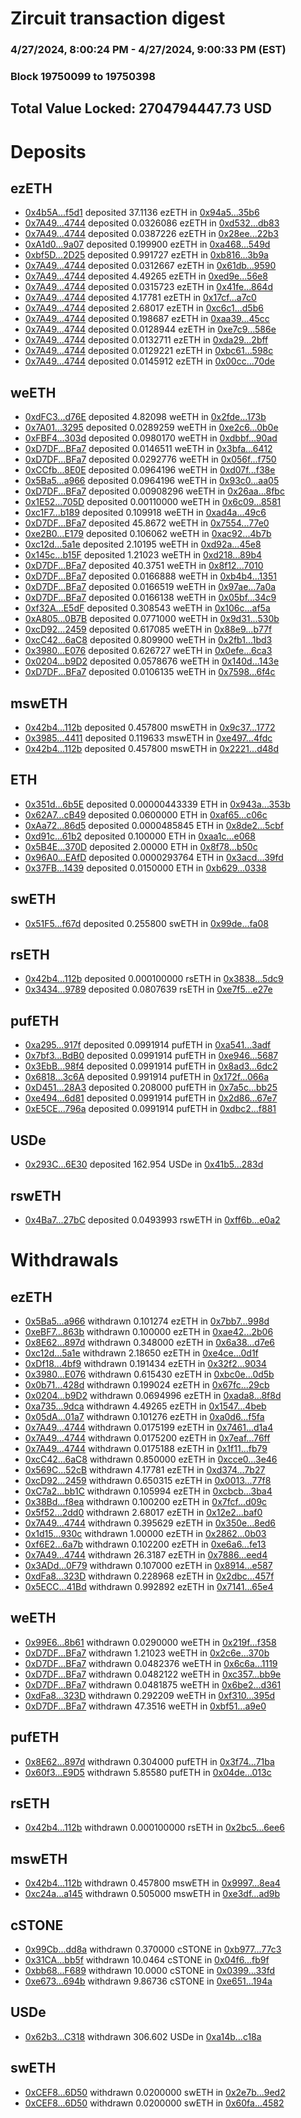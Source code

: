 # Zircuit transaction digest
### 4/27/2024, 8:00:24 PM - 4/27/2024, 9:00:33 PM (EST)
### Block 19750099 to 19750398

## Total Value Locked: 2704794447.73 USD

# Deposits
## ezETH
- [0x4b5A...f5d1](https://etherscan.io/address/0x4b5A72F39985802c7aE4AD684ac7F7909f60f5d1) deposited 37.1136 ezETH in [0x94a5...35b6](https://etherscan.io/tx/0x4b5A72F39985802c7aE4AD684ac7F7909f60f5d1)
- [0x7A49...4744](https://etherscan.io/address/0x7A493Be5c2ce014cD049Bf178a1ac0Db1B434744) deposited 0.0326086 ezETH in [0xd532...db83](https://etherscan.io/tx/0x7A493Be5c2ce014cD049Bf178a1ac0Db1B434744)
- [0x7A49...4744](https://etherscan.io/address/0x7A493Be5c2ce014cD049Bf178a1ac0Db1B434744) deposited 0.0387226 ezETH in [0x28ee...22b3](https://etherscan.io/tx/0x7A493Be5c2ce014cD049Bf178a1ac0Db1B434744)
- [0xA1d0...9a07](https://etherscan.io/address/0xA1d0735970e6Fe7f19f060B8b1F38052b33A9a07) deposited 0.199900 ezETH in [0xa468...549d](https://etherscan.io/tx/0xA1d0735970e6Fe7f19f060B8b1F38052b33A9a07)
- [0xbf5D...2D25](https://etherscan.io/address/0xbf5DC3A102D2b81c9C480a703D18c0440A5A2D25) deposited 0.991727 ezETH in [0xb816...3b9a](https://etherscan.io/tx/0xbf5DC3A102D2b81c9C480a703D18c0440A5A2D25)
- [0x7A49...4744](https://etherscan.io/address/0x7A493Be5c2ce014cD049Bf178a1ac0Db1B434744) deposited 0.0312667 ezETH in [0x61db...9590](https://etherscan.io/tx/0x7A493Be5c2ce014cD049Bf178a1ac0Db1B434744)
- [0x7A49...4744](https://etherscan.io/address/0x7A493Be5c2ce014cD049Bf178a1ac0Db1B434744) deposited 4.49265 ezETH in [0xed9e...56e8](https://etherscan.io/tx/0x7A493Be5c2ce014cD049Bf178a1ac0Db1B434744)
- [0x7A49...4744](https://etherscan.io/address/0x7A493Be5c2ce014cD049Bf178a1ac0Db1B434744) deposited 0.0315723 ezETH in [0x41fe...864d](https://etherscan.io/tx/0x7A493Be5c2ce014cD049Bf178a1ac0Db1B434744)
- [0x7A49...4744](https://etherscan.io/address/0x7A493Be5c2ce014cD049Bf178a1ac0Db1B434744) deposited 4.17781 ezETH in [0x17cf...a7c0](https://etherscan.io/tx/0x7A493Be5c2ce014cD049Bf178a1ac0Db1B434744)
- [0x7A49...4744](https://etherscan.io/address/0x7A493Be5c2ce014cD049Bf178a1ac0Db1B434744) deposited 2.68017 ezETH in [0xc6c1...d5b6](https://etherscan.io/tx/0x7A493Be5c2ce014cD049Bf178a1ac0Db1B434744)
- [0x7A49...4744](https://etherscan.io/address/0x7A493Be5c2ce014cD049Bf178a1ac0Db1B434744) deposited 0.198687 ezETH in [0xaa39...45cc](https://etherscan.io/tx/0x7A493Be5c2ce014cD049Bf178a1ac0Db1B434744)
- [0x7A49...4744](https://etherscan.io/address/0x7A493Be5c2ce014cD049Bf178a1ac0Db1B434744) deposited 0.0128944 ezETH in [0xe7c9...586e](https://etherscan.io/tx/0x7A493Be5c2ce014cD049Bf178a1ac0Db1B434744)
- [0x7A49...4744](https://etherscan.io/address/0x7A493Be5c2ce014cD049Bf178a1ac0Db1B434744) deposited 0.0132711 ezETH in [0xda29...2bff](https://etherscan.io/tx/0x7A493Be5c2ce014cD049Bf178a1ac0Db1B434744)
- [0x7A49...4744](https://etherscan.io/address/0x7A493Be5c2ce014cD049Bf178a1ac0Db1B434744) deposited 0.0129221 ezETH in [0xbc61...598c](https://etherscan.io/tx/0x7A493Be5c2ce014cD049Bf178a1ac0Db1B434744)
- [0x7A49...4744](https://etherscan.io/address/0x7A493Be5c2ce014cD049Bf178a1ac0Db1B434744) deposited 0.0145912 ezETH in [0x00cc...70de](https://etherscan.io/tx/0x7A493Be5c2ce014cD049Bf178a1ac0Db1B434744)
## weETH
- [0xdFC3...d76E](https://etherscan.io/address/0xdFC30c075019Bb671d60D84242d814f3cdf8d76E) deposited 4.82098 weETH in [0x2fde...173b](https://etherscan.io/tx/0xdFC30c075019Bb671d60D84242d814f3cdf8d76E)
- [0x7A01...3295](https://etherscan.io/address/0x7A01e7a91B34ca5b27Bc18c68AA9484a7a683295) deposited 0.0289259 weETH in [0xe2c6...0b0e](https://etherscan.io/tx/0x7A01e7a91B34ca5b27Bc18c68AA9484a7a683295)
- [0xFBF4...303d](https://etherscan.io/address/0xFBF47966Fa1fbcA9560692dfb2EE1CcA8f6e303d) deposited 0.0980170 weETH in [0xdbbf...90ad](https://etherscan.io/tx/0xFBF47966Fa1fbcA9560692dfb2EE1CcA8f6e303d)
- [0xD7DF...BFa7](https://etherscan.io/address/0xD7DF7E085214743530afF339aFC420c7c720BFa7) deposited 0.0146511 weETH in [0x3bfa...6412](https://etherscan.io/tx/0xD7DF7E085214743530afF339aFC420c7c720BFa7)
- [0xD7DF...BFa7](https://etherscan.io/address/0xD7DF7E085214743530afF339aFC420c7c720BFa7) deposited 0.0292776 weETH in [0x056f...f750](https://etherscan.io/tx/0xD7DF7E085214743530afF339aFC420c7c720BFa7)
- [0xCCfb...8E0E](https://etherscan.io/address/0xCCfb4730C3be96Ce8a02a8f1f0F6a14eAC558E0E) deposited 0.0964196 weETH in [0xd07f...f38e](https://etherscan.io/tx/0xCCfb4730C3be96Ce8a02a8f1f0F6a14eAC558E0E)
- [0x5Ba5...a966](https://etherscan.io/address/0x5Ba5919AccfD2344De9C14FD7dD96D91fAA7a966) deposited 0.0964196 weETH in [0x93c0...aa05](https://etherscan.io/tx/0x5Ba5919AccfD2344De9C14FD7dD96D91fAA7a966)
- [0xD7DF...BFa7](https://etherscan.io/address/0xD7DF7E085214743530afF339aFC420c7c720BFa7) deposited 0.00908296 weETH in [0x26aa...8fbc](https://etherscan.io/tx/0xD7DF7E085214743530afF339aFC420c7c720BFa7)
- [0x1E52...705D](https://etherscan.io/address/0x1E52ED34445b4620d9e7C95f8e7aBbA9cEa5705D) deposited 0.00110000 weETH in [0x6c09...8581](https://etherscan.io/tx/0x1E52ED34445b4620d9e7C95f8e7aBbA9cEa5705D)
- [0xc1F7...b189](https://etherscan.io/address/0xc1F79AEcf62818B5CF02FdE1dF2a15948a2Eb189) deposited 0.109918 weETH in [0xad4a...49c6](https://etherscan.io/tx/0xc1F79AEcf62818B5CF02FdE1dF2a15948a2Eb189)
- [0xD7DF...BFa7](https://etherscan.io/address/0xD7DF7E085214743530afF339aFC420c7c720BFa7) deposited 45.8672 weETH in [0x7554...77e0](https://etherscan.io/tx/0xD7DF7E085214743530afF339aFC420c7c720BFa7)
- [0xe2B0...E179](https://etherscan.io/address/0xe2B0737A9687DA76400Af5387869E14E4fe4E179) deposited 0.106062 weETH in [0xac92...4b7b](https://etherscan.io/tx/0xe2B0737A9687DA76400Af5387869E14E4fe4E179)
- [0xc12d...5a1e](https://etherscan.io/address/0xc12d9dFeB9586A1b3bDE0ADb20937B5234575a1e) deposited 2.10195 weETH in [0xd92a...45e8](https://etherscan.io/tx/0xc12d9dFeB9586A1b3bDE0ADb20937B5234575a1e)
- [0x145c...b15F](https://etherscan.io/address/0x145c69a667D38C09552F1d76f540c369Db38b15F) deposited 1.21023 weETH in [0xd218...89b4](https://etherscan.io/tx/0x145c69a667D38C09552F1d76f540c369Db38b15F)
- [0xD7DF...BFa7](https://etherscan.io/address/0xD7DF7E085214743530afF339aFC420c7c720BFa7) deposited 40.3751 weETH in [0x8f12...7010](https://etherscan.io/tx/0xD7DF7E085214743530afF339aFC420c7c720BFa7)
- [0xD7DF...BFa7](https://etherscan.io/address/0xD7DF7E085214743530afF339aFC420c7c720BFa7) deposited 0.0166888 weETH in [0xb4b4...1351](https://etherscan.io/tx/0xD7DF7E085214743530afF339aFC420c7c720BFa7)
- [0xD7DF...BFa7](https://etherscan.io/address/0xD7DF7E085214743530afF339aFC420c7c720BFa7) deposited 0.0166519 weETH in [0x97ae...7a0a](https://etherscan.io/tx/0xD7DF7E085214743530afF339aFC420c7c720BFa7)
- [0xD7DF...BFa7](https://etherscan.io/address/0xD7DF7E085214743530afF339aFC420c7c720BFa7) deposited 0.0166138 weETH in [0x05bf...34c9](https://etherscan.io/tx/0xD7DF7E085214743530afF339aFC420c7c720BFa7)
- [0xf32A...E5dF](https://etherscan.io/address/0xf32A9ca0aa4EdaD8f3Bf6B9672b4F3460A38E5dF) deposited 0.308543 weETH in [0x106c...af5a](https://etherscan.io/tx/0xf32A9ca0aa4EdaD8f3Bf6B9672b4F3460A38E5dF)
- [0xA805...0B7B](https://etherscan.io/address/0xA8051DF1A249Fb92E51C8dd5446d468A2a5B0B7B) deposited 0.0771000 weETH in [0x9d31...530b](https://etherscan.io/tx/0xA8051DF1A249Fb92E51C8dd5446d468A2a5B0B7B)
- [0xcD92...2459](https://etherscan.io/address/0xcD92890603AF492a4D2F8b07C5B1fCA8606d2459) deposited 0.617085 weETH in [0x88e9...b77f](https://etherscan.io/tx/0xcD92890603AF492a4D2F8b07C5B1fCA8606d2459)
- [0xcC42...6aC8](https://etherscan.io/address/0xcC4225fAB8636030dE8B96FfB79d90ca28686aC8) deposited 0.809900 weETH in [0x2fb1...1bd3](https://etherscan.io/tx/0xcC4225fAB8636030dE8B96FfB79d90ca28686aC8)
- [0x3980...E076](https://etherscan.io/address/0x3980CDA34126Cc4cc1c407169bB99aaBcb05E076) deposited 0.626727 weETH in [0x0efe...6ca3](https://etherscan.io/tx/0x3980CDA34126Cc4cc1c407169bB99aaBcb05E076)
- [0x0204...b9D2](https://etherscan.io/address/0x0204eCD31C76342A30A8Ad9eCe0336E8755db9D2) deposited 0.0578676 weETH in [0x140d...143e](https://etherscan.io/tx/0x0204eCD31C76342A30A8Ad9eCe0336E8755db9D2)
- [0xD7DF...BFa7](https://etherscan.io/address/0xD7DF7E085214743530afF339aFC420c7c720BFa7) deposited 0.0106135 weETH in [0x7598...6f4c](https://etherscan.io/tx/0xD7DF7E085214743530afF339aFC420c7c720BFa7)
## mswETH
- [0x42b4...112b](https://etherscan.io/address/0x42b47713B5c1Bf3dD2FeceaF8bDAA3e9247d112b) deposited 0.457800 mswETH in [0x9c37...1772](https://etherscan.io/tx/0x42b47713B5c1Bf3dD2FeceaF8bDAA3e9247d112b)
- [0x3985...4411](https://etherscan.io/address/0x39858BF4B981c4b0c1e5AcC79c00d190b20A4411) deposited 0.119633 mswETH in [0xe497...4fdc](https://etherscan.io/tx/0x39858BF4B981c4b0c1e5AcC79c00d190b20A4411)
- [0x42b4...112b](https://etherscan.io/address/0x42b47713B5c1Bf3dD2FeceaF8bDAA3e9247d112b) deposited 0.457800 mswETH in [0x2221...d48d](https://etherscan.io/tx/0x42b47713B5c1Bf3dD2FeceaF8bDAA3e9247d112b)
## ETH
- [0x351d...6b5E](https://etherscan.io/address/0x351d6f25a1c379209daF2F132b3dE03466c76b5E) deposited 0.00000443339 ETH in [0x943a...353b](https://etherscan.io/tx/0x351d6f25a1c379209daF2F132b3dE03466c76b5E)
- [0x62A7...cB49](https://etherscan.io/address/0x62A791638A5871CEB0786E911c7492CDf291cB49) deposited 0.0600000 ETH in [0xaf65...c06c](https://etherscan.io/tx/0x62A791638A5871CEB0786E911c7492CDf291cB49)
- [0xAa72...86d5](https://etherscan.io/address/0xAa7241d1ae5fc2ea0f48C3A41Ab980f0Ea0e86d5) deposited 0.0000485845 ETH in [0x8de2...5cbf](https://etherscan.io/tx/0xAa7241d1ae5fc2ea0f48C3A41Ab980f0Ea0e86d5)
- [0xd91c...61b2](https://etherscan.io/address/0xd91cf067edD811bed4cc88d3f141EA0d0c8161b2) deposited 0.100000 ETH in [0xaa1c...e068](https://etherscan.io/tx/0xd91cf067edD811bed4cc88d3f141EA0d0c8161b2)
- [0x5B4E...370D](https://etherscan.io/address/0x5B4Ee328d1e568Bef9A3Ea35408f80FbBF04370D) deposited 2.00000 ETH in [0x8f78...b50c](https://etherscan.io/tx/0x5B4Ee328d1e568Bef9A3Ea35408f80FbBF04370D)
- [0x96A0...EAfD](https://etherscan.io/address/0x96A006d02aE489A2855FB8E83525535Dd2caEAfD) deposited 0.0000293764 ETH in [0x3acd...39fd](https://etherscan.io/tx/0x96A006d02aE489A2855FB8E83525535Dd2caEAfD)
- [0x37FB...1439](https://etherscan.io/address/0x37FB8fbBebDAeF12604f5C9F09917869A2C61439) deposited 0.0150000 ETH in [0xb629...0338](https://etherscan.io/tx/0x37FB8fbBebDAeF12604f5C9F09917869A2C61439)
## swETH
- [0x51F5...f67d](https://etherscan.io/address/0x51F5f9EBC4933881897E33C664618b08525Ff67d) deposited 0.255800 swETH in [0x99de...fa08](https://etherscan.io/tx/0x51F5f9EBC4933881897E33C664618b08525Ff67d)
## rsETH
- [0x42b4...112b](https://etherscan.io/address/0x42b47713B5c1Bf3dD2FeceaF8bDAA3e9247d112b) deposited 0.000100000 rsETH in [0x3838...5dc9](https://etherscan.io/tx/0x42b47713B5c1Bf3dD2FeceaF8bDAA3e9247d112b)
- [0x3434...9789](https://etherscan.io/address/0x34349c5569e7B846c3558961552D2202760A9789) deposited 0.0807639 rsETH in [0xe7f5...e27e](https://etherscan.io/tx/0x34349c5569e7B846c3558961552D2202760A9789)
## pufETH
- [0xa295...917f](https://etherscan.io/address/0xa2958360a06dED605faE7e3eFAebBcce9136917f) deposited 0.0991914 pufETH in [0xa541...3adf](https://etherscan.io/tx/0xa2958360a06dED605faE7e3eFAebBcce9136917f)
- [0x7bf3...BdB0](https://etherscan.io/address/0x7bf33a86A64b1ddC93b169716f828ec4AA00BdB0) deposited 0.0991914 pufETH in [0xe946...5687](https://etherscan.io/tx/0x7bf33a86A64b1ddC93b169716f828ec4AA00BdB0)
- [0x3EbB...98f4](https://etherscan.io/address/0x3EbB94D8e411D42E9074cdede34a2f7A6e9898f4) deposited 0.0991914 pufETH in [0x8ad3...6dc2](https://etherscan.io/tx/0x3EbB94D8e411D42E9074cdede34a2f7A6e9898f4)
- [0x6818...3c6A](https://etherscan.io/address/0x6818a8b2e497EB81d20204f65e466f5521223c6A) deposited 0.991914 pufETH in [0x172f...066a](https://etherscan.io/tx/0x6818a8b2e497EB81d20204f65e466f5521223c6A)
- [0xD451...28A3](https://etherscan.io/address/0xD4514903E51FCfC3a07A3D1f4De3Bb164be428A3) deposited 0.208000 pufETH in [0x7a5c...bb25](https://etherscan.io/tx/0xD4514903E51FCfC3a07A3D1f4De3Bb164be428A3)
- [0xe494...6d81](https://etherscan.io/address/0xe494317C649cba79C8fCF9b314455ab1A1B36d81) deposited 0.0991914 pufETH in [0x2d86...67e7](https://etherscan.io/tx/0xe494317C649cba79C8fCF9b314455ab1A1B36d81)
- [0xE5CE...796a](https://etherscan.io/address/0xE5CE77099121efC567Ee2DcC137206229925796a) deposited 0.0991914 pufETH in [0xdbc2...f881](https://etherscan.io/tx/0xE5CE77099121efC567Ee2DcC137206229925796a)
## USDe
- [0x293C...6E30](https://etherscan.io/address/0x293C6937D8D82e05B01335F7B33FBA0c8e256E30) deposited 162.954 USDe in [0x41b5...283d](https://etherscan.io/tx/0x293C6937D8D82e05B01335F7B33FBA0c8e256E30)
## rswETH
- [0x4Ba7...27bC](https://etherscan.io/address/0x4Ba71dC11c7BFEDA6b5A008797247905Ac7727bC) deposited 0.0493993 rswETH in [0xff6b...e0a2](https://etherscan.io/tx/0x4Ba71dC11c7BFEDA6b5A008797247905Ac7727bC)
# Withdrawals
## ezETH
- [0x5Ba5...a966](https://etherscan.io/address/0x5Ba5919AccfD2344De9C14FD7dD96D91fAA7a966) withdrawn 0.101274 ezETH in [0x7bb7...998d](https://etherscan.io/tx/0x5Ba5919AccfD2344De9C14FD7dD96D91fAA7a966)
- [0xeBF7...863b](https://etherscan.io/address/0xeBF78a1Ea5884530F6eA8A79F1d989Dd75f4863b) withdrawn 0.100000 ezETH in [0xae42...2b06](https://etherscan.io/tx/0xeBF78a1Ea5884530F6eA8A79F1d989Dd75f4863b)
- [0x8E62...897d](https://etherscan.io/address/0x8E62D4404D5F7d5d0178821b9d06Fb9c30D4897d) withdrawn 0.348000 ezETH in [0x6a38...d7e6](https://etherscan.io/tx/0x8E62D4404D5F7d5d0178821b9d06Fb9c30D4897d)
- [0xc12d...5a1e](https://etherscan.io/address/0xc12d9dFeB9586A1b3bDE0ADb20937B5234575a1e) withdrawn 2.18650 ezETH in [0xe4ce...0d1f](https://etherscan.io/tx/0xc12d9dFeB9586A1b3bDE0ADb20937B5234575a1e)
- [0xDf18...4bf9](https://etherscan.io/address/0xDf1852860010189F881B867C6DAB1C19628e4bf9) withdrawn 0.191434 ezETH in [0x32f2...9034](https://etherscan.io/tx/0xDf1852860010189F881B867C6DAB1C19628e4bf9)
- [0x3980...E076](https://etherscan.io/address/0x3980CDA34126Cc4cc1c407169bB99aaBcb05E076) withdrawn 0.615430 ezETH in [0xbc0e...0d5b](https://etherscan.io/tx/0x3980CDA34126Cc4cc1c407169bB99aaBcb05E076)
- [0x0b71...428d](https://etherscan.io/address/0x0b711DfaA26754DDebDdcE858561A643A7b9428d) withdrawn 0.199024 ezETH in [0x67fc...29cb](https://etherscan.io/tx/0x0b711DfaA26754DDebDdcE858561A643A7b9428d)
- [0x0204...b9D2](https://etherscan.io/address/0x0204eCD31C76342A30A8Ad9eCe0336E8755db9D2) withdrawn 0.0694996 ezETH in [0xada8...8f8d](https://etherscan.io/tx/0x0204eCD31C76342A30A8Ad9eCe0336E8755db9D2)
- [0xa735...9dca](https://etherscan.io/address/0xa7355a9d9aa54e7E03fE96B5B7CB61b4971b9dca) withdrawn 4.49265 ezETH in [0x1547...4beb](https://etherscan.io/tx/0xa7355a9d9aa54e7E03fE96B5B7CB61b4971b9dca)
- [0x05dA...01a7](https://etherscan.io/address/0x05dA38FA43f767467CF20Fc45ec03867d2Aa01a7) withdrawn 0.101276 ezETH in [0xa0d6...f5fa](https://etherscan.io/tx/0x05dA38FA43f767467CF20Fc45ec03867d2Aa01a7)
- [0x7A49...4744](https://etherscan.io/address/0x7A493Be5c2ce014cD049Bf178a1ac0Db1B434744) withdrawn 0.0175199 ezETH in [0x7461...d1a4](https://etherscan.io/tx/0x7A493Be5c2ce014cD049Bf178a1ac0Db1B434744)
- [0x7A49...4744](https://etherscan.io/address/0x7A493Be5c2ce014cD049Bf178a1ac0Db1B434744) withdrawn 0.0175200 ezETH in [0x7eaf...76ff](https://etherscan.io/tx/0x7A493Be5c2ce014cD049Bf178a1ac0Db1B434744)
- [0x7A49...4744](https://etherscan.io/address/0x7A493Be5c2ce014cD049Bf178a1ac0Db1B434744) withdrawn 0.0175188 ezETH in [0x1f11...fb79](https://etherscan.io/tx/0x7A493Be5c2ce014cD049Bf178a1ac0Db1B434744)
- [0xcC42...6aC8](https://etherscan.io/address/0xcC4225fAB8636030dE8B96FfB79d90ca28686aC8) withdrawn 0.850000 ezETH in [0xcce0...3e46](https://etherscan.io/tx/0xcC4225fAB8636030dE8B96FfB79d90ca28686aC8)
- [0x569C...52cB](https://etherscan.io/address/0x569C0537FAE85c5499c9c3F070E0b6615A9952cB) withdrawn 4.17781 ezETH in [0xd374...7b27](https://etherscan.io/tx/0x569C0537FAE85c5499c9c3F070E0b6615A9952cB)
- [0xcD92...2459](https://etherscan.io/address/0xcD92890603AF492a4D2F8b07C5B1fCA8606d2459) withdrawn 0.650315 ezETH in [0x0013...77f8](https://etherscan.io/tx/0xcD92890603AF492a4D2F8b07C5B1fCA8606d2459)
- [0xC7a2...bb1C](https://etherscan.io/address/0xC7a2fC1454882d0bF0fF494BD5cab0DD4226bb1C) withdrawn 0.105994 ezETH in [0xcbcb...3ba4](https://etherscan.io/tx/0xC7a2fC1454882d0bF0fF494BD5cab0DD4226bb1C)
- [0x38Bd...f8ea](https://etherscan.io/address/0x38Bd122A4f7F0da3197fD7028295E60D9051f8ea) withdrawn 0.100200 ezETH in [0x7fcf...d09c](https://etherscan.io/tx/0x38Bd122A4f7F0da3197fD7028295E60D9051f8ea)
- [0x5f52...2dd0](https://etherscan.io/address/0x5f52B4734Bef7E93F80Beb34ceF86c89aa132dd0) withdrawn 2.68017 ezETH in [0x12e2...baf0](https://etherscan.io/tx/0x5f52B4734Bef7E93F80Beb34ceF86c89aa132dd0)
- [0x7A49...4744](https://etherscan.io/address/0x7A493Be5c2ce014cD049Bf178a1ac0Db1B434744) withdrawn 0.395629 ezETH in [0x350e...8ed6](https://etherscan.io/tx/0x7A493Be5c2ce014cD049Bf178a1ac0Db1B434744)
- [0x1d15...930c](https://etherscan.io/address/0x1d15fa9C2a643CcBF6C627B298cdEc66a9ce930c) withdrawn 1.00000 ezETH in [0x2862...0b03](https://etherscan.io/tx/0x1d15fa9C2a643CcBF6C627B298cdEc66a9ce930c)
- [0xf6E2...6a7b](https://etherscan.io/address/0xf6E2b0ece192Fe98089ED604185442fF8bd56a7b) withdrawn 0.102200 ezETH in [0xe6a6...fe13](https://etherscan.io/tx/0xf6E2b0ece192Fe98089ED604185442fF8bd56a7b)
- [0x7A49...4744](https://etherscan.io/address/0x7A493Be5c2ce014cD049Bf178a1ac0Db1B434744) withdrawn 26.3187 ezETH in [0x7886...eed4](https://etherscan.io/tx/0x7A493Be5c2ce014cD049Bf178a1ac0Db1B434744)
- [0x3ADd...0F79](https://etherscan.io/address/0x3ADd45B6CbC956339099ad9AF0805F1891F00F79) withdrawn 0.107000 ezETH in [0x8914...e587](https://etherscan.io/tx/0x3ADd45B6CbC956339099ad9AF0805F1891F00F79)
- [0xdFa8...323D](https://etherscan.io/address/0xdFa8E3a0F2096eC0F3DCed725Fa703072922323D) withdrawn 0.228968 ezETH in [0x2dbc...457f](https://etherscan.io/tx/0xdFa8E3a0F2096eC0F3DCed725Fa703072922323D)
- [0x5ECC...41Bd](https://etherscan.io/address/0x5ECC7B2aBddC2317Ad0DE3c4E6f5F19906c841Bd) withdrawn 0.992892 ezETH in [0x7141...65e4](https://etherscan.io/tx/0x5ECC7B2aBddC2317Ad0DE3c4E6f5F19906c841Bd)
## weETH
- [0x99E6...8b61](https://etherscan.io/address/0x99E6FCB06037F706aEc328590B787b6Ae2a68b61) withdrawn 0.0290000 weETH in [0x219f...f358](https://etherscan.io/tx/0x99E6FCB06037F706aEc328590B787b6Ae2a68b61)
- [0xD7DF...BFa7](https://etherscan.io/address/0xD7DF7E085214743530afF339aFC420c7c720BFa7) withdrawn 1.21023 weETH in [0x2c6e...370b](https://etherscan.io/tx/0xD7DF7E085214743530afF339aFC420c7c720BFa7)
- [0xD7DF...BFa7](https://etherscan.io/address/0xD7DF7E085214743530afF339aFC420c7c720BFa7) withdrawn 0.0482376 weETH in [0x6c6a...1119](https://etherscan.io/tx/0xD7DF7E085214743530afF339aFC420c7c720BFa7)
- [0xD7DF...BFa7](https://etherscan.io/address/0xD7DF7E085214743530afF339aFC420c7c720BFa7) withdrawn 0.0482122 weETH in [0xc357...bb9e](https://etherscan.io/tx/0xD7DF7E085214743530afF339aFC420c7c720BFa7)
- [0xD7DF...BFa7](https://etherscan.io/address/0xD7DF7E085214743530afF339aFC420c7c720BFa7) withdrawn 0.0481875 weETH in [0x6be2...d361](https://etherscan.io/tx/0xD7DF7E085214743530afF339aFC420c7c720BFa7)
- [0xdFa8...323D](https://etherscan.io/address/0xdFa8E3a0F2096eC0F3DCed725Fa703072922323D) withdrawn 0.292209 weETH in [0xf310...395d](https://etherscan.io/tx/0xdFa8E3a0F2096eC0F3DCed725Fa703072922323D)
- [0xD7DF...BFa7](https://etherscan.io/address/0xD7DF7E085214743530afF339aFC420c7c720BFa7) withdrawn 47.3516 weETH in [0xbf51...a9e0](https://etherscan.io/tx/0xD7DF7E085214743530afF339aFC420c7c720BFa7)
## pufETH
- [0x8E62...897d](https://etherscan.io/address/0x8E62D4404D5F7d5d0178821b9d06Fb9c30D4897d) withdrawn 0.304000 pufETH in [0x3f74...71ba](https://etherscan.io/tx/0x8E62D4404D5F7d5d0178821b9d06Fb9c30D4897d)
- [0x60f3...E9D5](https://etherscan.io/address/0x60f3A6bF5fe519D4f4D04c802a5359BCEc8BE9D5) withdrawn 5.85580 pufETH in [0x04de...013c](https://etherscan.io/tx/0x60f3A6bF5fe519D4f4D04c802a5359BCEc8BE9D5)
## rsETH
- [0x42b4...112b](https://etherscan.io/address/0x42b47713B5c1Bf3dD2FeceaF8bDAA3e9247d112b) withdrawn 0.000100000 rsETH in [0x2bc5...6ee6](https://etherscan.io/tx/0x42b47713B5c1Bf3dD2FeceaF8bDAA3e9247d112b)
## mswETH
- [0x42b4...112b](https://etherscan.io/address/0x42b47713B5c1Bf3dD2FeceaF8bDAA3e9247d112b) withdrawn 0.457800 mswETH in [0x9997...8ea4](https://etherscan.io/tx/0x42b47713B5c1Bf3dD2FeceaF8bDAA3e9247d112b)
- [0xc24a...a145](https://etherscan.io/address/0xc24a4DD9A41F91919F8e95523D17C1a10F06a145) withdrawn 0.505000 mswETH in [0xe3df...ad9b](https://etherscan.io/tx/0xc24a4DD9A41F91919F8e95523D17C1a10F06a145)
## cSTONE
- [0x99Cb...dd8a](https://etherscan.io/address/0x99Cb947aF4D455C274ac31DE3948C5636601dd8a) withdrawn 0.370000 cSTONE in [0xb977...77c3](https://etherscan.io/tx/0x99Cb947aF4D455C274ac31DE3948C5636601dd8a)
- [0x31CA...bb5f](https://etherscan.io/address/0x31CA6b7E065EE73455CfF226f2a161927722bb5f) withdrawn 10.0464 cSTONE in [0x04f6...fb9f](https://etherscan.io/tx/0x31CA6b7E065EE73455CfF226f2a161927722bb5f)
- [0xbb68...F689](https://etherscan.io/address/0xbb68dcF509480F648E3C501d2dbbc5636b82F689) withdrawn 10.0000 cSTONE in [0x0399...33fd](https://etherscan.io/tx/0xbb68dcF509480F648E3C501d2dbbc5636b82F689)
- [0xe673...694b](https://etherscan.io/address/0xe6730c324eeD9EB55041Cb6E1cE32ce677F9694b) withdrawn 9.86736 cSTONE in [0xe651...194a](https://etherscan.io/tx/0xe6730c324eeD9EB55041Cb6E1cE32ce677F9694b)
## USDe
- [0x62b3...C318](https://etherscan.io/address/0x62b3f184A8EdA4D0AC1ED10F737eEf81fe88C318) withdrawn 306.602 USDe in [0xa14b...c18a](https://etherscan.io/tx/0x62b3f184A8EdA4D0AC1ED10F737eEf81fe88C318)
## swETH
- [0xCEF8...6D50](https://etherscan.io/address/0xCEF89f9E95516d91f345cf578932be3d439F6D50) withdrawn 0.0200000 swETH in [0x2e7b...9ed2](https://etherscan.io/tx/0xCEF89f9E95516d91f345cf578932be3d439F6D50)
- [0xCEF8...6D50](https://etherscan.io/address/0xCEF89f9E95516d91f345cf578932be3d439F6D50) withdrawn 0.0200000 swETH in [0x60fa...4582](https://etherscan.io/tx/0xCEF89f9E95516d91f345cf578932be3d439F6D50)
